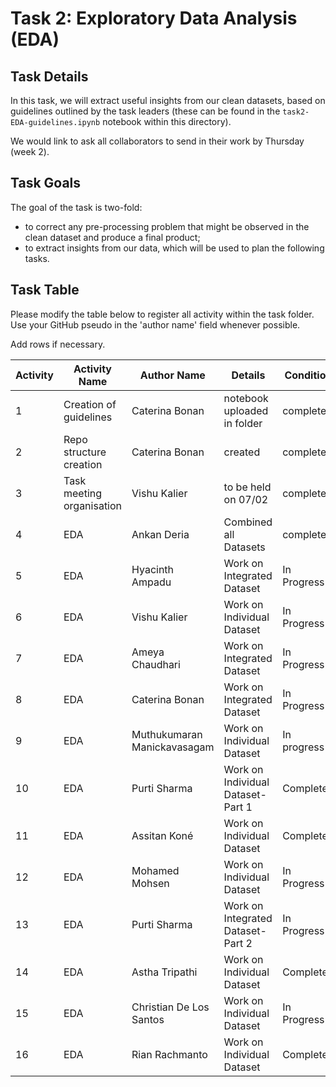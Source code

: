 # Task 2: Exploratory Data Analysis (EDA)

## Task Details

In this task, we will extract useful insights from our clean datasets, based on guidelines outlined by the task leaders (these can be found in the `task2-EDA-guidelines.ipynb` notebook within this directory).

We would link to ask all collaborators to send in their work by Thursday (week 2).

## Task Goals

The goal of the task is two-fold:

- to correct any pre-processing problem that might be observed in the clean dataset and produce a final product;
- to extract insights from our data, which will be used to plan the following tasks.

## Task Table

Please modify the table below to register all activity within the task folder. Use your GitHub pseudo in the 'author name' field whenever possible.

Add rows if necessary.

| Activity | Activity Name | Author Name | Details | Condition |
|-|-|-|-|-|
|1| Creation of guidelines | Caterina Bonan | notebook uploaded in folder | complete |
|2| Repo structure creation | Caterina Bonan | created | complete |
|3| Task meeting organisation | Vishu Kalier | to be held on 07/02 | complete |
|4| EDA | Ankan Deria | Combined all Datasets | complete | complete |
|5| EDA | Hyacinth Ampadu | Work on Integrated Dataset | In Progress |
|6| EDA | Vishu Kalier | Work on Individual Dataset | In Progress |
|7| EDA | Ameya Chaudhari | Work on Integrated Dataset | In Progress |
|8| EDA | Caterina Bonan | Work on Integrated Dataset | In Progress 
|9| EDA | Muthukumaran Manickavasagam | Work on Individual Dataset | In progress |
|10| EDA| Purti Sharma| Work on Individual Dataset- Part 1 | Completed|
|11| EDA | Assitan Koné| Work on Individual Dataset | Completed |
|12| EDA | Mohamed Mohsen | Work on Individual Dataset | In Progress |
|13| EDA| Purti Sharma| Work on Integrated Dataset- Part 2| In Progress|
|14| EDA | Astha Tripathi | Work on Individual Dataset | Completed |
|15| EDA | Christian De Los Santos | Work on Individual Dataset | In Progress |
|16| EDA | Rian Rachmanto | Work on Individual Dataset | Completed
